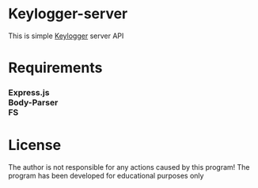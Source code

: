 # Keylogger-server

This is simple <a href="https://github.com/FrancuzDEV/Keylogger/">Keylogger</a> server API

# Requirements
<h3>Express.js <br> Body-Parser <br> FS </h3>

# License
The author is not responsible for any actions caused by this program!
The program has been developed for educational purposes only
